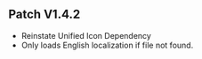 ﻿## Patch V1.4.2
* Reinstate Unified Icon Dependency
* Only loads English localization if file not found.
